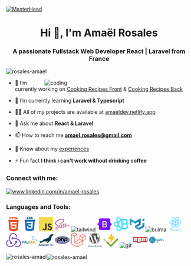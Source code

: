 
[![MasterHead](https://res.cloudinary.com/superfolio/image/upload/v1620689979/68747470733a2f2f692e70696e696d672e636f6d2f6f726967696e616c732f63362f33332f63322f63363333633230656465383266306530636564376435373064626533613166332e676966_yjuh2s.gif)](https://amaeldev.netlify.app)
<h1 align="center">Hi 👋, I'm Amaël Rosales</h1>
<h3 align="center">A passionate Fullstack Web Developer React | Laravel from France</h3>


<p align="left"> <img src="https://komarev.com/ghpvc/?username=rosales-amael&label=Profile%20views&color=0e75b6&style=flat" alt="rosales-amael" /> </p>


<img align="right" alt="coding" width="400" src="https://i.pinimg.com/originals/e4/26/70/e426702edf874b181aced1e2fa5c6cde.gif" />

- 🔭 I’m currently working on [Cooking Recipes Front](https://github.com/Rosales-Amael/Cooking-Recipes-Frontend) & [Cooking Recipes Back](https://github.com/Rosales-Amael/Cooking-Recipes-Backend)

- 🌱 I’m currently learning **Laravel & Typescript**

- 👨‍💻 All of my projects are available at [amaeldev.netlify.app](https://amaeldev.netlify.app)

- 💬 Ask me about **React & Laravel**

- 📫 How to reach me **amael.rosales@gmail.com**

- 📄 Know about my [experiences](https://drive.google.com/file/d/1R5N0tr_nKKNcRTdkTLkhAw7viCBMdmhv/view)

- ⚡ Fun fact **I think i can't work without drinking coffee**


<h3 align="left">Connect with me:</h3>
<p align="left">
<a href="https://www.linkedin.com/in/amael-rosales" target="blank"><img align="center" src="https://raw.githubusercontent.com/rahuldkjain/github-profile-readme-generator/master/src/images/icons/Social/linked-in-alt.svg" alt="www.linkedin.com/in/amael-rosales" height="30" width="40" /></a>
</p>

<h3 align="left">Languages and Tools:</h3>
<p align="left"><img src="https://github.com/devicons/devicon/blob/master/icons/html5/html5-plain-wordmark.svg" alt="html5" width="40" height="40"/> <img src="https://github.com/devicons/devicon/blob/master/icons/css3/css3-plain-wordmark.svg" alt="css3" width="40" height="40"/> <img src="https://raw.githubusercontent.com/devicons/devicon/master/icons/javascript/javascript-original.svg" alt="javascript" width="40" height="40"/> <img src="https://raw.githubusercontent.com/devicons/devicon/master/icons/sass/sass-original.svg" alt="sass" width="40" height="40"/> <img src="https://www.vectorlogo.zone/logos/tailwindcss/tailwindcss-icon.svg" alt="tailwind" width="40" height="40"/> <img src="https://github.com/devicons/devicon/blob/master/icons/bootstrap/bootstrap-original.svg" alt="bootstrap" width="40" height="40"/> <img src= "https://github.com/devicons/devicon/blob/master/icons/reactbootstrap/reactbootstrap-original.svg" alt="reactbootstrap" width="40" height="40"/> <img src="https://github.com/devicons/devicon/blob/master/icons/materialui/materialui-original.svg" title="Material UI" alt="Material UI" width="40" height="40"/> <img src="https://raw.githubusercontent.com/gilbarbara/logos/804dc257b59e144eaca5bc6ffd16949752c6f789/logos/bulma.svg" alt="bulma" width="40" height="40"/> <img src="https://raw.githubusercontent.com/devicons/devicon/master/icons/react/react-original-wordmark.svg" alt="react" width="40" height="40"/> <img src="https://raw.githubusercontent.com/devicons/devicon/master/icons/redux/redux-original.svg" alt="redux" width="40" height="40"/> <img src="https://raw.githubusercontent.com/devicons/devicon/master/icons/mysql/mysql-original-wordmark.svg" alt="mysql" width="40" height="40"/> <img src="https://github.com/devicons/devicon/blob/master/icons/mariadb/mariadb-original-wordmark.svg" alt="mariadb" width="40" height="40"/> <img src="https://raw.githubusercontent.com/devicons/devicon/master/icons/php/php-original.svg" alt="php" width="40" height="40"/> <img src="https://github.com/devicons/devicon/blob/master/icons/laravel/laravel-original.svg" alt="laravel" width="40" height="40"/> <img src="https://github.com/devicons/devicon/blob/master/icons/wordpress/wordpress-original.svg" alt="wordpress" width="40" height="40"/> <img src="https://github.com/devicons/devicon/blob/master/icons/vitest/vitest-original.svg" alt="vitest" width="40" height="40"/> <img src="https://www.vectorlogo.zone/logos/git-scm/git-scm-icon.svg" alt="git" width="40" height="40"/> <img src="https://github.com/devicons/devicon/blob/master/icons/npm/npm-original-wordmark.svg" alt="npm" width="40" height="40"/> <img src="https://github.com/devicons/devicon/blob/master/icons/yarn/yarn-original-wordmark.svg" alt="yarn" width="40" height="40"/>

 </p>

<p><img align="left" src="https://github-readme-stats.vercel.app/api/top-langs?username=rosales-amael&show_icons=true&locale=en&layout=compact" alt="rosales-amael" /></p>

<p><img align="center" src="https://github-readme-streak-stats.herokuapp.com/?user=rosales-amael&" alt="rosales-amael" /></p>
